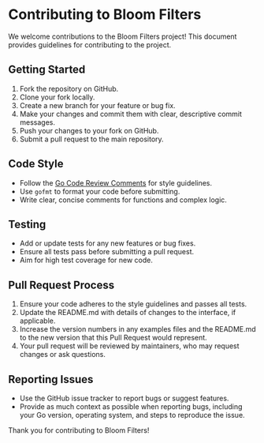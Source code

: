# Contributing to Bloom Filters

We welcome contributions to the Bloom Filters project! This document provides guidelines for contributing to the project.

## Getting Started

1. Fork the repository on GitHub.
2. Clone your fork locally.
3. Create a new branch for your feature or bug fix.
4. Make your changes and commit them with clear, descriptive commit messages.
5. Push your changes to your fork on GitHub.
6. Submit a pull request to the main repository.

## Code Style

- Follow the [Go Code Review Comments](https://github.com/golang/go/wiki/CodeReviewComments) for style guidelines.
- Use `gofmt` to format your code before submitting.
- Write clear, concise comments for functions and complex logic.

## Testing

- Add or update tests for any new features or bug fixes.
- Ensure all tests pass before submitting a pull request.
- Aim for high test coverage for new code.

## Pull Request Process

1. Ensure your code adheres to the style guidelines and passes all tests.
2. Update the README.md with details of changes to the interface, if applicable.
3. Increase the version numbers in any examples files and the README.md to the new version that this Pull Request would represent.
4. Your pull request will be reviewed by maintainers, who may request changes or ask questions.

## Reporting Issues

- Use the GitHub issue tracker to report bugs or suggest features.
- Provide as much context as possible when reporting bugs, including your Go version, operating system, and steps to reproduce the issue.

Thank you for contributing to Bloom Filters!

